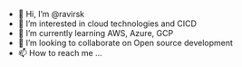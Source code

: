 - 👋 Hi, I’m @ravirsk
- 👀 I’m interested in cloud technologies and CICD
- 🌱 I’m currently learning AWS, Azure, GCP 
- 💞️ I’m looking to collaborate on Open source development
- 📫 How to reach me ...

<!---
ravirsk/ravirsk is a ✨ special ✨ repository because its `README.md` (this file) appears on your GitHub profile.
You can click the Preview link to take a look at your changes.
--->
